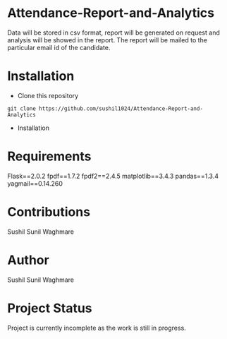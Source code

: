 # Attendance-Report-and-Analytics

Data will be stored in csv format, report will be generated on request and analysis will be showed in the report. The report will be mailed to the particular email id of the candidate.

# Installation

- Clone this repository
```
git clone https://github.com/sushil1024/Attendance-Report-and-Analytics
```

- Installation


# Requirements
Flask==2.0.2
fpdf==1.7.2
fpdf2==2.4.5
matplotlib==3.4.3
pandas==1.3.4
yagmail==0.14.260

# Contributions
Sushil Sunil Waghmare

# Author
Sushil Sunil Waghmare

# Project Status
Project is currently incomplete as the work is still in progress.
